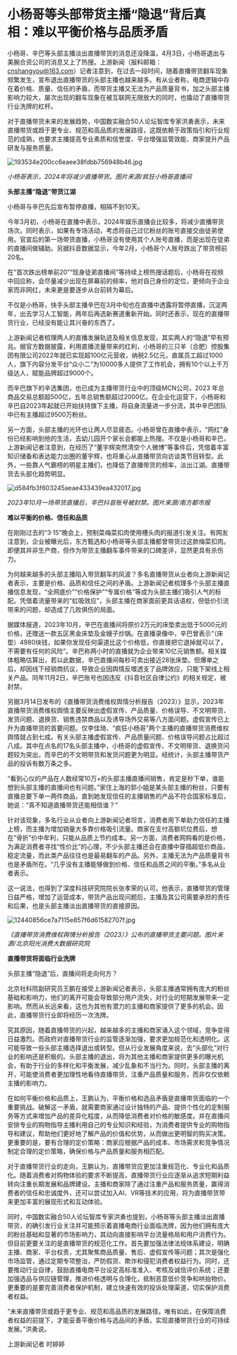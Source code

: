 # 小杨哥等头部带货主播“隐退”背后真相：难以平衡价格与品质矛盾

小杨哥、辛巴等头部主播淡出直播带货的消息还没降温，4月3日，小杨哥退出与美腕合资公司的消息又上了热搜。上游新闻（报料邮箱：cnshangyou@163.com）记者注意到，在过去一段时间，随着直播带货翻车现象频繁发生，宣布退出直播带货的头部主播也越来越多。有从业者称，电商逻辑中存在着价格、质量、信任的矛盾，而带货主播又无法为产品质量背书，加之头部主播影响力较大，屡次出现的翻车现象在被互联网无限放大的同时，也撬动了直播带货行业洗牌的杠杆。

对于直播带货未来的发展趋势，中国数实融合50人论坛智库专家洪勇表示，未来直播带货或趋于更专业、规范和高品质的发展路径，这既依赖于政策指引和行业规范的成熟，也要求主播提高专业素质和信誉度、平台增强监管效能、商家提升产品研发与服务质量。

![193534e200cc6eaee38fdbb756948b46.jpg](https://raw.githubusercontent.com/qqhsx/qqnews_image/main/2024/04/04/小杨哥等头部带货主播“隐退”背后真相：难以平衡价格与品质矛盾/193534e200cc6eaee38fdbb756948b46.jpg)

_小杨哥表示，2024年将减少直播带货。图片来源/疯狂小杨哥直播间_

**头部主播“隐退”带货江湖**

小杨哥与辛巴先后宣布暂停直播，相隔不到10天。

今年3月初，小杨哥在直播中表示，2024年娱乐直播会比较多，将减少直播带货场次。同时表示，如果有专场活动，考虑将自己过亿粉丝的账号直接交由徒弟使用。官宣后的第一场带货直播，小杨哥没有使用其个人账号直播，而是出现在徒弟的直播间做辅助。另据抖音数据显示，今年2月，小杨哥个人账号跌出了带货榜前20名。

在“首次跌出榜单前20”“现身徒弟直播间”等持续上榜热搜话题后，小杨哥在视频中回应称，会尽量减少出现在屏幕前的频率，他对自己身份的定位，更倾向于企业家而非网红，未来更是要逐步从台前转为幕后。

不仅是小杨哥，快手头部主播辛巴在3月中旬也在直播中透露将暂停直播，沉淀两年，出去学习人工智能，两年后再选新赛道重新开始。同时还表示，现在的直播带货行业，已经没有能让其兴奋的东西了。

上游新闻记者梳理两人的直播发展轨迹及相关信息发现，其实两人的“隐退”早有预兆。据官方数据披露，利用直播流量带来的红利，小杨哥的三只羊（合肥）控股集团有限公司2022年就已实现超100亿元营收，纳税2.5亿元，直属员工超过1000人，旗下内容分发平台“众小二”为10000多人提供了工作机会，拥有10个以上千万级达人，赋能品牌超过9000个。

而辛巴旗下的辛选集团，也已成为主播带货行业中的顶级MCN公司，2023
年总商品交易总额超500亿，五年总销售额超过2000亿。在企业化运营下，小杨哥和辛巴自2023年起就已开始扶持旗下主播，将自身流量进一步分流，其中辛巴团队中已有主播超过9500万粉丝。

另一方面，头部主播的光环也让两人尽显疲态。小杨哥曾在直播中表示，“网红”身份已经影响到他的生活，去幼儿园开个家长会都能上热搜。不仅是小杨哥和辛巴，上游新闻记者注意到，在经历了“董宇辉突然清空个人微博”等事件后，凭借着丰富知识储备和表达能力出圈的董宇辉，也将重心从直播带货向访谈类节目转型。此外，一些靠人气霸榜的明星主播们，也降低了直播带货的频率，淡出江湖。直播带货去头部化趋势明显。

![d584fb3f603245aeae433439ea432017.jpg](https://raw.githubusercontent.com/qqhsx/qqnews_image/main/2024/04/04/小杨哥等头部带货主播“隐退”背后真相：难以平衡价格与品质矛盾/d584fb3f603245aeae433439ea432017.jpg)

_2023年10月一场带货直播后，辛巴抖音账号被封禁。图片来源/南方都市报_

**难以平衡的价格、信任和品质**

在刚刚过去的“3·15”晚会上，预制菜梅菜扣肉使用槽头肉的报道引发关注。有网友注意到，企业被曝光后，东方甄选和小杨哥等头部主播都曾带货过这款梅菜扣肉。即便其并非生产商，但作为带货主播翻车事件带来的口碑差评，显然更具有杀伤力。

为何越来越多的头部主播陷入带货翻车的风波？多名直播带货从业者向上游新闻记者表示，主要是价格、品质和信任之间的矛盾。上游新闻记者梳理多个头部主播直播信息发现，“全网底价”“价格保护”“专属价格”等成为头部主播们吸引人气的标配。凭借着流量带来的“虹吸效应”，头部主播在商家面前更具话语权，但低价引流带来的问题，却造成了几败俱伤的局面。

据媒体报道，2023年10月，辛巴在直播间将原价2万元的床垫卖出低于5000元的价格，还赠送一款五区黑金床垫及金嫂子炒锅。在直播录像中，辛巴曾表示“（床垫）4980块钱，如果你发现任何渠道比这个价格低，你直接把它退掉就可以了，不需要有任何的风险”。辛巴称两小时的直播就为企业带来10亿元销售额。相关媒体粗略估算出，若以此数据，辛巴直播间每秒可卖出接近28张床垫。但爆单之后，却因线下经销商抗议，导致企业因舆情反噬透支了品牌效应，只能下架线上相关产品。同年11月2日，辛巴账号也因违反《抖音社区自律公约》的相关规定，被封禁。

另据3月14日发布的《直播带货消费维权舆情分析报告（2023）》显示，2023年直播带货消费维权舆情主要反映出虚假宣传、产品质量、价格误导、不文明带货、发货问题、退换货、销售违禁商品以及诱导场外交易等八方面问题。虚假宣传已上升为直播带货的首要问题。仅李佳琦、“疯狂小杨哥”两个主播的直播带货消费维权舆情就占到七成。有关头部主播虚假宣传、产品质量问题、价格误导问题占比超过八成。其中在点名的17名头部主播中，小杨哥的虚假宣传、不文明带货、退换货问题较为突出，而辛巴的不文明带货和发货问题更为明显。经统计，头部主播带货产品的投诉有数万条之多。

“看到心仪的产品在人数经常10万+的头部主播直播间销售，肯定是秒下单，谁能想到头部主播的直播间也有问题。”家住上海的郭小姐是某头部主播的粉丝，只要有直播总要下单一两件商品，直到她发现信任的主播销售的产品不符合国家标准后，她说：“真不知道直播带货还能相信谁？”

针对该现象，多名行业从业者向上游新闻记者坦言，消费者用下单助力信任的主播上榜，而主播为增加销量大多靠价格吸引流量。商家在支付高额坑位费后，想在“骨折”价中牟利，只能从品质上节约成本。另一方面，消费者网购看的是价格，为满足消费者寻找“性价比”的心理，不少头部主播还会在直播中穿插超低价商品，稳定流量，而此类产品往往也是最易翻车的产品。另外，主播无法为产品质量背书也是矛盾所在。“几乎没有主播能够做到价格、信任和品质之间的平衡。”多名从业者表示。

这一说法，也得到了深度科技研究院院长张孝荣的认可。他表示，直播带货的管理日益严格，增加了运营成本，带货产品出现问题后，主播及其公司需要承担的责任和后果，也是头部主播淡出直播带货的直接原因。

![12440856ce7a7115e857f6d61582707f.jpg](https://raw.githubusercontent.com/qqhsx/qqnews_image/main/2024/04/04/小杨哥等头部带货主播“隐退”背后真相：难以平衡价格与品质矛盾/12440856ce7a7115e857f6d61582707f.jpg)

_《直播带货消费维权舆情分析报告（2023）》公布的直播带货主要问题。图片来源/北京阳光消费大数据研究院_

**直播带货将面临行业洗牌**

头部主播“隐退”后，直播间将走向何方？

北京社科院副研究员王鹏在接受上游新闻记者表示，头部主播通常拥有庞大的粉丝基础和影响力，他们的离开可能会导致部分用户流失，对行业的短期发展带来一定影响。然而从长远来看，这也为其他有潜力的主播和商家提供了更多的机会。因此，直播带货行业即将经历一次洗牌。

究其原因，随着直播带货的兴起，越来越多的主播和商家涌入这个领域，竞争变得日益激烈。而政府对直播带货行业的监管逐渐加强，要求更加规范化和透明化。这可能导致一些头部主播选择退出或转型。但从行业发展角度来说，去“头部化”对行业的影响还是积极的。头部主播的退出，将为其他主播和商家提供更多的曝光机会，有助于行业的多样化和平衡发展，减少乱象和不当行为。同时，头部主播的离开，可能使消费者更加理性地看待直播带货，注重产品质量和服务，而非仅仅依赖主播的影响力。

在如何平衡价格和品质上，王鹏认为，平衡价格和选品矛盾是直播带货面临的一个重要挑战。破解这一矛盾，就需要商家通过设计独特的产品、提供个性化的定制服务等方式来增加产品的差异化程度，从而降低消费者对价格的敏感度。并在直播间安排专业的购物指导主播利用自己的专业知识和经验，为消费者提供专业的购物指导和建议，帮助他们更好地了解产品的价值和优势，从而做出更明智的购买决策。更重要的是，要有合理的定价策略：商家应根据产品的成本、市场需求和竞争情况制定合理的定价策略，确保价格与产品质量和服务相匹配。

对于直播带货行业的走向，王鹏认为，直播带货应更加注重规范化、专业化和品质化。随着消费者对购物体验的要求不断提高，直播带货行业应逐渐从追求短期利益转向注重长期发展和品牌建设。主播和商家除了通过注重产品和服务质量，赢得消费者的信任和忠诚度外，还可以尝试加入AI、VR等技术的应用，将为直播带货带来更加丰富的展现形式和互动体验。

同时，中国数实融合50人论坛智库专家洪勇也提到，小杨哥等头部主播淡出直播带货，的确引发行业关注并可能预示着直播电商行业面临洗牌，因为他们拥有庞大的粉丝基础和显著的市场影响力，其动向直接影响平台流量格局和用户消费行为。但目前更要关注的是直播带货的规范化工作。首先要加强法律法规体系建设，明确主播、商家、平台权责，尤其聚焦商品质量、售后、虚假宣传等问题；其次是强化市场监管，通过定期专项整治，严防假货、欺诈和侵犯消费者权益行为。同时，还要推动行业自律，鼓励直播电商平台设定高标准准入、考核及诚信评价系统；还要加强选品与供应链管理，推进价格透明与合理化，抵制恶意低价竞争和哄抬物价。更重要的是要完善消费者保护机制，建立快速有效的投诉处理渠道，切实保护消费者权益。

“未来直播带货或趋于更专业、规范和高品质的发展路径。唯有如此，在保障消费者权益的前提下，才能妥善平衡价格与选品间的矛盾，实现直播带货行业的可持续发展。”洪勇说。

上游新闻记者 时婷婷

